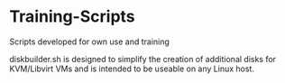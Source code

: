 # Training-Scripts
Scripts developed for own use and training


diskbuilder.sh is designed to simplify the creation of additional disks for KVM/Libvirt VMs and is intended to be useable on any Linux host. 
